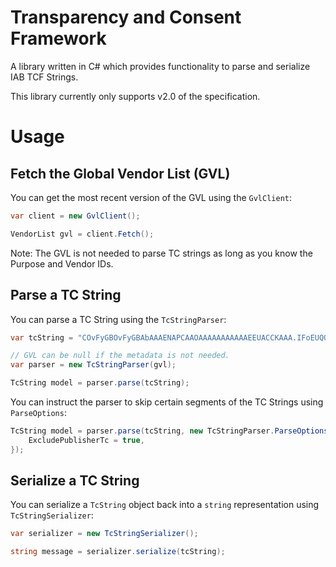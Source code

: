 # Transparency and Consent Framework

A library written in C# which provides functionality to parse and serialize IAB TCF Strings.

This library currently only supports v2.0 of the specification.

# Usage

## Fetch the Global Vendor List (GVL)

You can get the most recent version of the GVL using the `GvlClient`:

```cs
var client = new GvlClient();

VendorList gvl = client.Fetch();
```

Note: The GVL is not needed to parse TC strings as long as you know the Purpose and Vendor IDs.

## Parse a TC String

You can parse a TC String using the `TcStringParser`:

```cs
var tcString = "COvFyGBOvFyGBAbAAAENAPCAAOAAAAAAAAAAAEEUACCKAAA.IFoEUQQgAIQwgIwQABAEAAAAOIAACAIAAAAQAIAgEAACEAAAAAgAQBAAAAAAAGBAAgAAAAAAAFAAECAAAgAAQARAEQAAAAAJAAIAAgAAAYQEAAAQmAgBC3ZAYzUw";

// GVL can be null if the metadata is not needed.
var parser = new TcStringParser(gvl);

TcString model = parser.parse(tcString);
```

You can instruct the parser to skip certain segments of the TC Strings using `ParseOptions`:

```cs
TcString model = parser.parse(tcString, new TcStringParser.ParseOptions {
    ExcludePublisherTc = true,
});
```

## Serialize a TC String

You can serialize a `TcString` object back into a `string` representation using `TcStringSerializer`:

```cs
var serializer = new TcStringSerializer();

string message = serializer.serialize(tcString);
```